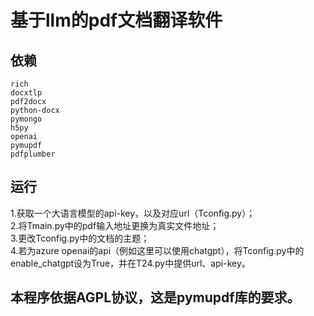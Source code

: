 # 基于llm的pdf文档翻译软件
## 依赖
```
rich
docxtlp
pdf2docx
python-docx
pymongo
h5py
openai
pymupdf
pdfplumber
```

## 运行
1.获取一个大语言模型的api-key，以及对应url（Tconfig.py）；  
2.将Tmain.py中的pdf输入地址更换为真实文件地址；  
3.更改Tconfig.py中的文档的主题；  
4.若为azure openai的api（例如这里可以使用chatgpt），将Tconfig.py中的enable_chatgpt设为True，并在T24.py中提供url、api-key。  
## 本程序依据AGPL协议，这是pymupdf库的要求。
